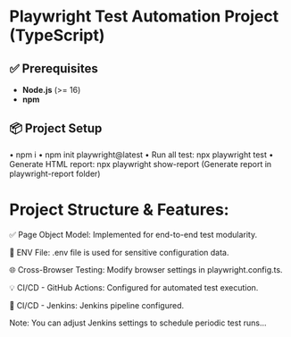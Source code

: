 # Playwright Test Automation Project (TypeScript)

## ✅ Prerequisites
- **Node.js** (>= 16)
- **npm**

## 📦 Project Setup

• npm i
• npm init playwright@latest
• Run all test: npx playwright test
• Generate HTML report: npx playwright show-report (Generate report in playwright-report folder)

# Project Structure & Features:

✅ Page Object Model: Implemented for end-to-end test modularity.

🔐 ENV File: .env file is used for sensitive configuration data.

🌐 Cross-Browser Testing: Modify browser settings in playwright.config.ts.

💡 CI/CD - GitHub Actions: Configured for automated test execution.

🧪 CI/CD - Jenkins: Jenkins pipeline configured.

Note: You can adjust Jenkins settings to schedule periodic test runs...

